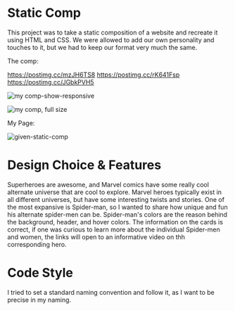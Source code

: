 # Static Comp

This project was to take a static composition of a website and recreate it using HTML and CSS. We were allowed to add our own personality and touches to it, but we had to keep our format very much the same.

The comp:


https://postimg.cc/mzJH6TS8
https://postimg.cc/rK641Fsp
https://postimg.cc/JGbkPVH5

![my comp-show-responsive](static-comp-1/Snip20181211_7.png)

![my comp, full size](https://i.postimg.cc/rK641Fsp/Snip20181211-8.png)


My Page:

![given-static-comp](https://postimg.cc/JGbkPVH5)
   

# Design Choice & Features

Superheroes are awesome, and Marvel comics have some really cool alternate universe that are cool to explore.  Marvel heroes typically exist in all different universes, but have some interesting twists and stories. One of the most expansive is Spider-man, so I wanted to share how unique and fun his alternate spider-men can be. Spider-man's colors are the reason behind the background, header, and hover colors. The information on the cards is correct, if one was curious to learn more about the individual Spider-men and women, the links will open to an informative video on thh corresponding hero.

# Code Style

I tried to set a standard naming convention and follow it, as I want to be precise in my naming.
